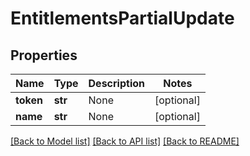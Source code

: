 # EntitlementsPartialUpdate

## Properties
Name | Type | Description | Notes
------------ | ------------- | ------------- | -------------
**token** | **str** | None | [optional] 
**name** | **str** | None | [optional] 

[[Back to Model list]](../README.md#documentation-for-models) [[Back to API list]](../README.md#documentation-for-api-endpoints) [[Back to README]](../README.md)


